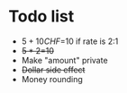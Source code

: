 # Todo list
- $5+10CHF=$10 if rate is 2:1
- ~~$5*2=$10~~
- Make "amount" private
- ~~Dollar side effect~~
- Money rounding
